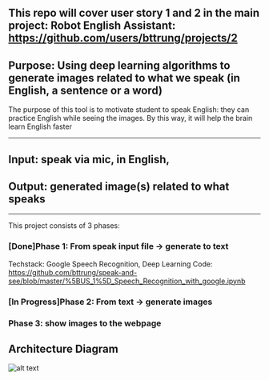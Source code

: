 ## This repo will cover user story 1 and 2 in the main project: Robot English Assistant:  https://github.com/users/bttrung/projects/2 


## Purpose: Using deep learning algorithms to generate images related to what we speak (in English, a sentence or a word)

The purpose of this tool is to motivate student to speak English: they can practice English while seeing the images. By this way, it will help the brain learn English faster

---

## Input: speak via mic, in English, 
## Output: generated image(s) related to what speaks

---
This project consists of 3 phases:

### [Done]Phase 1: From speak input file -> generate to text
Techstack: Google Speech Recognition, Deep Learning
Code: https://github.com/bttrung/speak-and-see/blob/master/%5BUS_1%5D_Speech_Recognition_with_google.ipynb

### [In Progress]Phase 2: From text -> generate images

### Phase 3: show images to the webpage 


## Architecture Diagram
![alt text](https://github.com/bttrung/speak-and-see/blob/master/images/Robot%20English%20Assistant%20Architecture.png?raw=true)

